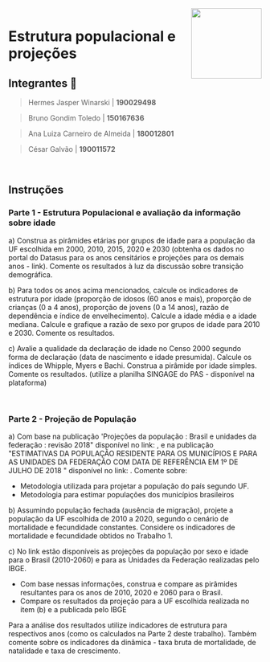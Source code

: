 <img align="right" width="140" height="140" src="http://s3-sa-east-1.amazonaws.com/descomplica-blog/wp-content/uploads/2016/04/trabalhar-na-UnB.png">

# Estrutura populacional e projeções
 

## Integrantes :dancers:

> Hermes Jasper Winarski | **190029498**  <!---Nome, Telefone, Email -->

> Bruno Gondim Toledo | **150167636**

> Ana Luiza Carneiro de Almeida | **180012801**

> César Galvão | **190011572**

<br>


## Instruções

### Parte 1 - Estrutura Populacional e avaliação da informação sobre idade

a) Construa as pirâmides etárias por grupos de idade para a população da UF escolhida em 2000, 2010, 2015, 2020 e 2030 (obtenha os dados no portal do Datasus para os anos censitários e projeções para os demais anos - link). Comente os resultados à luz da discussão sobre transição demográfica.

b) Para todos os anos acima mencionados, calcule os indicadores de estrutura por idade (proporção de idosos (60 anos e mais), proporção de crianças (0 a 4 anos), proporção de jovens (0 a 14 anos), razão de dependência e índice de envelhecimento). Calcule a idade média e a idade mediana. Calcule e grafique a razão de sexo por grupos de idade para 2010 e 2030. Comente os resultados.

c) Avalie a qualidade da declaração de idade no Censo 2000 segundo forma de declaração (data de nascimento e idade presumida). Calcule os índices de Whipple, Myers e Bachi. Construa a pirâmide por idade simples. Comente os resultados. (utilize a planilha SINGAGE do PAS - disponível na plataforma)

<br>

### Parte 2 - Projeção de População

a) Com base na publicação 'Projeções da população : Brasil e unidades da federação : revisão 2018" disponível no link: [](https://biblioteca.ibge.gov.br/index.php/biblioteca-catalogo?view=detalhes&id=2101597), e na publicação "ESTIMATIVAS DA POPULAÇÃO RESIDENTE PARA OS MUNICÍPIOS E PARA AS UNIDADES DA FEDERAÇÃO COM DATA DE REFERÊNCIA EM 1º DE JULHO DE 2018 " disponível no link: [](https://biblioteca.ibge.gov.br/visualizacao/livros/liv101609.pdf). Comente sobre:

* Metodologia utilizada para projetar a população do país segundo UF.
* Metodologia para estimar populações dos municípios brasileiros

b) Assumindo população fechada (ausência de migração), projete a população da UF escolhida de 2010 a 2020, segundo o cenário de mortalidade e fecundidade constantes. Considere os indicadores de mortalidade e fecundidade obtidos no Trabalho 1.

c) No link [](https://www.ibge.gov.br/estatisticas/sociais/populacao/9109-projecao-da-populacao.html?=&t=downloads) estão disponíveis as projeções da população por sexo e idade para o Brasil (2010-2060) e para as Unidades da Federação realizadas pelo IBGE.

* Com base nessas informações, construa e compare as pirâmides resultantes para os anos de 2010, 2020 e 2060 para o Brasil.
* Compare os resultados da projeção para a UF escolhida realizada no item (b) e a publicada pelo IBGE


Para a análise dos resultados utilize indicadores de estrutura para respectivos anos (como os calculados na Parte 2 deste trabalho). Também comente sobre os indicadores da dinâmica - taxa bruta de mortalidade, de natalidade e taxa de crescimento.